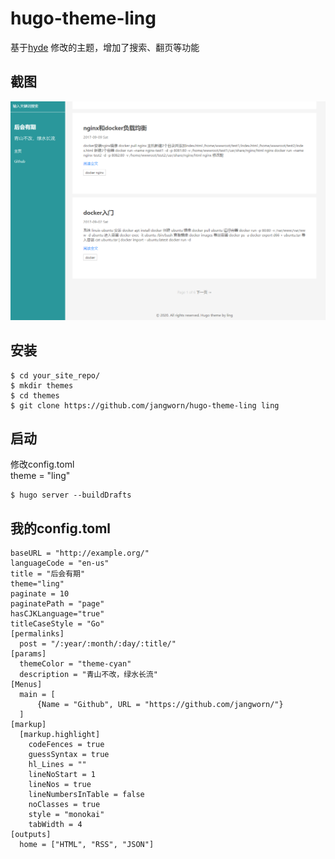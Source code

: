 # hugo-theme-ling
基于[hyde](https://github.com/spf13/hyde) 修改的主题，增加了搜索、翻页等功能

## 截图
![theme](images/theme.png)

## 安装
```
$ cd your_site_repo/
$ mkdir themes
$ cd themes
$ git clone https://github.com/jangworn/hugo-theme-ling ling

```
## 启动
修改config.toml   
theme = "ling"
```
$ hugo server --buildDrafts
```

## 我的config.toml
```
baseURL = "http://example.org/"
languageCode = "en-us"
title = "后会有期"
theme="ling"
paginate = 10
paginatePath = "page"
hasCJKLanguage="true"
titleCaseStyle = "Go"
[permalinks]
  post = "/:year/:month/:day/:title/"
[params]
  themeColor = "theme-cyan"
  description = "青山不改，绿水长流"
[Menus]
  main = [
      {Name = "Github", URL = "https://github.com/jangworn/"}
  ]
[markup]
  [markup.highlight]
    codeFences = true
    guessSyntax = true
    hl_Lines = ""
    lineNoStart = 1
    lineNos = true
    lineNumbersInTable = false
    noClasses = true
    style = "monokai"
    tabWidth = 4
[outputs]
  home = ["HTML", "RSS", "JSON"]

```